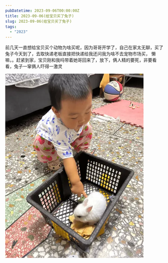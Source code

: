 ```yaml
---
pubDatetime: 2023-09-06T00:00:00Z
title: 2023-09-06(给宝贝买了兔子)
slug: 2023-09-06(给宝贝买了兔子)
tags:
  - "2023"
---
```


前几天一直想给宝贝买个动物为啥买呢，因为哥哥开学了，自己在家太无聊，买了兔子今天到了，去取快递老板直接把快递给我还问我为啥不去宠物市场买， 懒嘛，。赶紧到家，宝贝刚和我吗带着她哥回来了，放下，俩人精的要死，非要看看，兔子一窜俩人吓得一激灵

![img.png](../../img/2023/2023-09-06.png)
